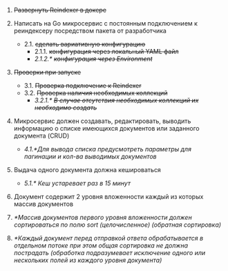 1. ~~Развернуть Reindexer в докере~~

2. Написать на Go микросервис с постоянным подключением к реиндексеру посредством пакета от разработчика
    + 2.1. ~~сделать вариативную конфигурацию~~
        - 2.1.1. ~~конфигурация через локальный YAML файл~~
        - _2.1.2.* ~~конфигурация через Environment~~_

3. ~~Проверки при запуске~~
    + 3.1. ~~Проверка подключение к Reindexer~~ 
    + 3.2. ~~Проверка наличия необходимых коллекций~~
        - _3.2.1.* ~~В случае отсутствия необходимых коллекций их необходимо создать~~_

4. Микросервис должен создавать, редактировать, выводить информацию о списке имеющихся документов или заданного документа (CRUD)
    + _4.1.*Для вывода списка предусмотреть параметры для пагинации и кол-ва выводимых документов_

5. Выдача одного документа должна кешироваться
    + _5.1.* Кеш устаревает раз в 15 минут_

6. Документ содержит 2 уровня вложенности каждый из которых массив документов

7. _*Массив документов первого уровня вложенности должен сортироваться по полю sort (целочисленное) (обратная сортировка)_

8. _*Каждый документ перед отправкой ответа обрабатывается в отдельном потоке при этом общая сортировка не должна пострадать (обработка подразумевает исключение одного или нескольких полей из каждого уровня документа)_